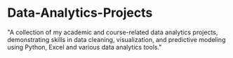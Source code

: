 # Data-Analytics-Projects
 "A collection of my academic and course-related data analytics projects, demonstrating skills in data cleaning, visualization, and predictive modeling using Python, Excel and various data analytics tools."
